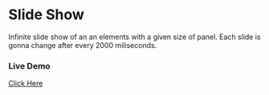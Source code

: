 # Slide Show 

Infinite slide show of an an elements with a given size of panel. Each slide is gonna change after every 2000 miliseconds.

### Live Demo 

[Click Here](https://shubhamjagdhane.github.io/slideshow/)

